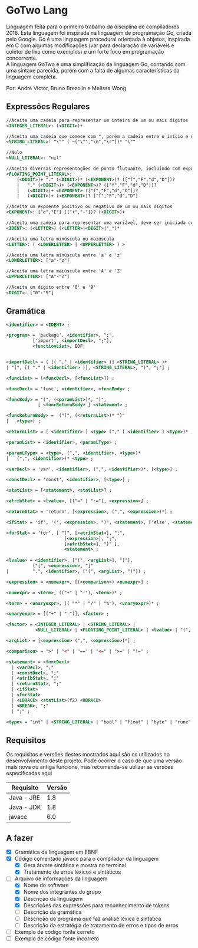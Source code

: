 # GoTwo Lang

Linguagem feita para o primeiro trabalho da disciplina de compiladores 2018.
Esta linguagem foi inspirada na linguagem de programação Go, criada pelo
Google. Go é uma linguagem procedural orientada à objetos, inspirada em C
com algumas modificações (var para declaração de variáveis e coletor de lixo 
como exemplos) e um forte foco em programação concorrente.  
A linguagem GoTwo é uma simplificação da linguagem Go, contando com uma
sintaxe parecida, porém com a falta de algumas características da linguagem
completa.

Por: André Victor, Bruno Brezolin e Melissa Wong

## Expressões Regulares

```xml
//Aceita uma cadeia para representar um inteiro de um ou mais dígitos
<INTEGER_LITERAL>: (<DIGIT>)+

//Aceita uma cadeia que comece com ", porém a cadeia entre o início e o final não deve conter ", \n ou \r
<STRING_LITERAL>: "\"" ( ~["\"","\n","\r"])* "\""

//Nulo
<NULL_LITERAL>: "nil"

//Aceita diversas representações de ponto flutuante, incluindo com expoente
<FLOATING_POINT_LITERAL>:
    (<DIGIT>)+ "." (<DIGIT>)* (<EXPONENT>)? (["f","F","d","D"])?  
    |   "." (<DIGIT>)+ (<EXPONENT>)? (["f","F","d","D"])?  
    |   (<DIGIT>)+ <EXPONENT> (["f","F","d","D"])?  
    |   (<DIGIT>)+ (<EXPONENT>)? ["f","F","d","D"] 

//Aceita um expoente positivo ou negativo de um ou mais dígitos 
<EXPONENT>: ["e","E"] (["+","-"])? (<DIGIT>)+

//Aceita uma cadeia para representar uma variável, deve ser iniciada com uma letra e então seguida por uma ou mais letras, dígitos ou '_'
<IDENT>: (<LETTER>) (<LETTER>|<DIGIT>|"_")*

//Aceita uma letra minúscula ou maiúscula
<LETTER>: ( <LOWERLETTER> | <UPPERLETTER> ) >

//Aceita uma letra minúscula entre 'a' e 'z'
<LOWERLETTER>: ["a"-"z"]

//Aceita uma letra maiúscula entre 'A' e 'Z'
<UPPERLETTER>: ["A"-"Z"]

//Aceita um dígito entre '0' e '9'
<DIGIT>: ["0"-"9"]
```

## Gramática

```xml
<identifier> = <IDENT> ;

<program> = 'package', <identifier>, ";", 
          ['import', <importDecl>, ";"],
          <functionList>, EOF;


<importDecl> = ( [( "." | <identifier> )] <STRING_LITERAL> )+ 
| "(", [( "." | <identifier> )], <STRING_LITERAL>, ")", ";"] ;

<funcList> = (<funcDecl>, [<funcList>]) ;

<funcDecl> = 'func', <identifier>, <funcBody> ;

<funcBody> = "(", (<paramList>)*, ")", 
            [ <funcReturnBody> ] <statement> ;

<funcReturnBody> =  ("(", (<returnList>)* ")" 
|   <type>) ;

<returnList> = [ <identifier> ] <type> ("," [ <identifier> ] <type>)* ;

<paramList> = <identifier>, <paramLType> ;

<paramLType> = <type>, (",", <identifier>, <type>)*
|   (",", <identifier>)* <type> ;

<varDecl> = 'var', <identifier>, (",", <identifier>)*, [<type>] ;

<constDecl> = 'const', <identifier>, [<type>] ;

<statList> = [<statement>, <statList>] ;

<atribStat> = <lvalue>, [("=" | ":="), <expression>] ;

<returnStat> = 'return', [<expression>, (",", <expression>)*] ;

<ifStat> = 'if', '(', <expression>, ")", <statement>, ['else', <statement>] ;

<forStat> = 'for', [ "(", [<atribStat>], ";",
                      [<expression>], ";",
                      [<atribStat>], ")" ],
                      <statement> ;
            
<lvalue> = <identifier>, ["(", <argList>], ")"], 
          ("[", <expression>, "]" 
|         ".", <identifier>, ["(", <argList>, ")"]) ;

<expression> = <numexpr>, [(<comparison>) <numexpr>] ;

<numexpr> = <term>, (("+" | "-"), <term>)* ;

<term> = <unaryexpr>, (( "*" | "/" | "%"), <unaryexpr>)* ;

<unaryexpr> = [("+" | "-")], <factor> ;

<factor> = <INTEGER_LITERAL> | <STRING_LITERAL> | 
           <NULL_LITERAL> | <FLOATING_POINT_LITERAL> | <lvalue> | "(", <expression>, ")" ;

<argList> = [<expression> (",", <expression>)*] ;

<comparison> = ">" | "<" | "==" | "<=" | ">=" | "!=" ;

<statement> = <funcDecl>
  | <varDecl>, ";"
  | <constDecl>, ";"
  | <atribStat>, ";"
  | <returnStat>, ";"
  | <ifStat>
  | <forStat>
  | <LBRACE> <statList>(f2) <RBRACE>
  | <BREAK>, ";"
  | ";" ;

<type> = "int" | <STRING_LITERAL> | "bool" | "float" | "byte" | "rune" ;
```

## Requisitos

Os requisitos e versões destes mostrados aqui são os utilizados no 
desenvolvimento deste projeto. Pode ocorrer o caso de que uma versão mais nova
ou antiga funcione, mas recomenda-se utilizar as versões especificadas aqui

| Requisito | Versão |
|-----------|--------|
| Java - JRE| 1.8    |
| Java - JDK| 1.8    |
| javacc    | 6.0    |

## A fazer

- [x] Gramática da linguagem em EBNF
- [x] Código comentado javacc para o compilador da linguagem
    - [x] Gera árvore sintática e mostra no terminal
    - [x] Tratamento de erros léxicos e sintáticos
- [ ] Arquivo de informações da linguagem
    - [x] Nome do software
    - [x] Nome dos integrantes do grupo
    - [X] Descrição da linguagem
    - [x] Descrições das expressões para reconhecimento de tokens
    - [ ] Descrição da gramática
    - [ ] Descrição do programa que faz análise léxica e sintática
    - [ ] Descrição da estratégia de tratamento de erros e tipos de erros
- [ ] Exemplo de código fonte correto
- [ ] Exemplo de código fonte incorreto
